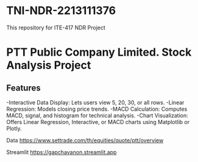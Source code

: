 # TNI-NDR-2213111376
This repository for ITE-417 NDR Project

# PTT Public Company Limited. Stock Analysis Project

## Features

  -Interactive Data Display: Lets users view 5, 20, 30, or all rows. 
  -Linear Regression: Models closing price trends.
  -MACD Calculation: Computes MACD, signal, and histogram for technical analysis.
  -Chart Visualization: Offers Linear Regression, Interactive, or MACD charts using Matplotlib or Plotly.


Data
https://www.settrade.com/th/equities/quote/ptt/overview

Streamlit
https://gapchayanon.streamlit.app
